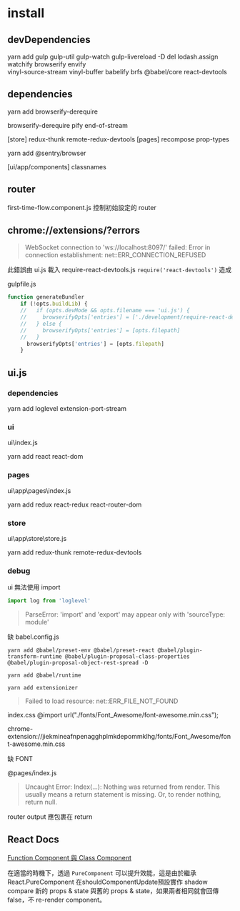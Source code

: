 # install

## devDependencies

yarn add gulp gulp-util gulp-watch gulp-livereload -D
del lodash.assign watchify browserify envify  
vinyl-source-stream vinyl-buffer
babelify brfs
@babel/core
react-devtools

## dependencies

yarn add browserify-derequire

browserify-derequire
pify end-of-stream

[store] redux-thunk remote-redux-devtools
[pages] recompose prop-types

yarn add @sentry/browser

[ui/app/components] classnames

## router

first-time-flow.component.js 控制初始設定的 router


## chrome://extensions/?errors

> WebSocket connection to 'ws://localhost:8097/' failed: Error in connection establishment: net::ERR_CONNECTION_REFUSED

此錯誤由 ui.js 載入 require-react-devtools.js  `require('react-devtools')` 造成

gulpfile.js

```js
function generateBundler
    if (!opts.buildLib) {
    //   if (opts.devMode && opts.filename === 'ui.js') {
    //     browserifyOpts['entries'] = ['./development/require-react-devtools.js', opts.filepath]
    //   } else {
    //     browserifyOpts['entries'] = [opts.filepath]
    //   }
      browserifyOpts['entries'] = [opts.filepath] 
    }
````

## ui.js

### dependencies

yarn add loglevel
extension-port-stream

### ui

ui\index.js

yarn add react react-dom

### pages

ui\app\pages\index.js

yarn add redux react-redux react-router-dom

### store

ui\app\store\store.js

yarn add redux-thunk remote-redux-devtools 

### debug

ui 無法使用 import

```js
import log from 'loglevel'
```

> ParseError: 'import' and 'export' may appear only with 'sourceType: module'

缺 babel.config.js

`yarn add @babel/preset-env @babel/preset-react @babel/plugin-transform-runtime @babel/plugin-proposal-class-properties @babel/plugin-proposal-object-rest-spread -D`

`yarn add @babel/runtime`

`yarn add extensionizer`

> Failed to load resource: net::ERR_FILE_NOT_FOUND

index.css @import url("./fonts/Font_Awesome/font-awesome.min.css");

chrome-extension://jiekmineafnpenagghplmkdepommklhg/fonts/Font_Awesome/font-awesome.min.css

缺 FONT

@pages/index.js

> Uncaught Error: Index(...): Nothing was returned from render. This usually means a return statement is missing. Or, to render nothing, return null.

router output 應包裹在 return

## React Docs

[Function Component 與 Class Component](https://zh-hant.reactjs.org/docs/components-and-props.html)

在適當的時機下，透過 `PureComponent` 可以提升效能，這是由於繼承 React.PureComponent 在shouldComponentUpdate預設實作 shadow compare 新的 props & state 與舊的 props & state，如果兩者相同就會回傳 false，不 re-render component。
  